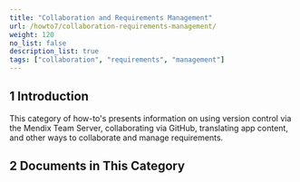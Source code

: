 ```yaml
---
title: "Collaboration and Requirements Management"
url: /howto7/collaboration-requirements-management/
weight: 120
no_list: false
description_list: true 
tags: ["collaboration", "requirements", "management"]
---
```


## 1 Introduction

This category of how-to's presents information on using version control via the Mendix Team Server, collaborating via GitHub, translating app content, and other ways to collaborate and manage requirements.

## 2 Documents in This Category
